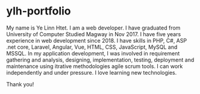 # ylh-portfolio

My name is Ye Linn Htet.
I am a web developer. I have graduated from University of Computer Studied Magway in Nov 2017.
I have five years experience in web development since 2018. 
I have skills in PHP, C#, ASP .net core, Laravel, Angular, Vue, HTML, CSS, JavaScript, MySQL and MSSQL.
In my application development, I was involved in requirement gathering and analysis, designing, implementation, testing, deployment and maintenance using itrative methodologies agile scrum tools.
I can work independently and under pressure. I love learning new technologies.

Thank you!
